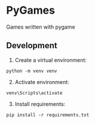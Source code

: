 # PyGames

Games written with pygame

## Development

1. Create a virtual environment:

```
python -m venv venv
```

2. Activate environment:

```
venv\Scripts\activate
```

3. Install requirements:

```
pip install -r requirements.txt
```
